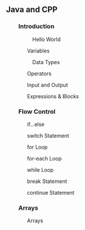 ## Java and CPP	
### `	 `Introduction
`		   `Hello World

`	  	 `Variables

`		   `Data Types

`	  	 `Operators
 
`	  	 `Input and Output

`	  	 `Expressions & Blocks

### `	 `Flow Control
`		 `if...else

`		 `switch Statement

`		 `for Loop

`		 `for-each Loop

`		 `while Loop

`		 `break Statement

`		 `continue Statement


### `	 `Arrays
`		 `Arrays
